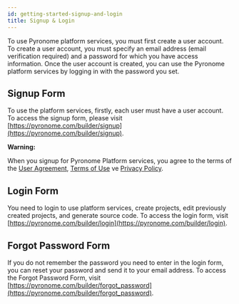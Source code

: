 ```yaml
---
id: getting-started-signup-and-login
title: Signup & Login
---
```


<a id="aHeaderMenuAnchor" data-header-menu="Docs"></a>

To use Pyronome platform services, you must first create a user account. To create a user account, you must specify an email address (email verification required) and a password for which you have access information. Once the user account is created, you can use the Pyronome platform services by logging in with the password you set.

## Signup Form
To use the platform services, firstly, each user must have a user account. To access the signup form, please visit [https://pyronome.com/builder/signup](https://pyronome.com/builder/signup).

<div class="panelize-infobox infobox-warning">
    <p>
        <strong><i class="fas fa-exclamation-triangle"></i> Warning:</strong>
    </p>
    <p>When you signup for Pyronome Platform services, you agree to the terms of the <a href="legal-user-agreement">User Agreement</a>, <a href="legal-terms-and-privacy#terms-of-use">Terms of Use</a> ve <a href="legal-terms-and-privacy#privacy-policy">Privacy Policy</a>.</p>
</div>

## Login Form
You need to login to use platform services, create projects, edit previously created projects, and generate source code. To access the login form, visit [https://pyronome.com/builder/login](https://pyronome.com/builder/login).

## Forgot Password Form
If you do not remember the password you need to enter in the login form, you can reset your password and send it to your email address. To access the Forgot Password Form, visit [https://pyronome.com/builder/forgot_password](https://pyronome.com/builder/forgot_password).